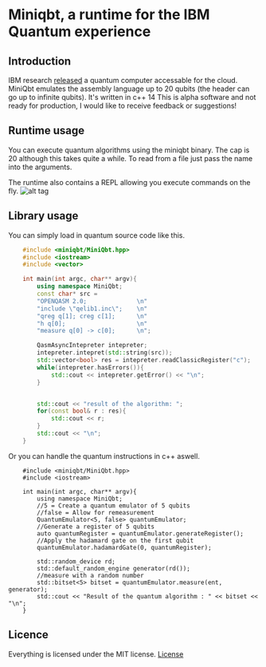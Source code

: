 # Miniqbt, a runtime for the IBM Quantum experience
## Introduction
IBM research  [released](https://www.research.ibm.com/ibm-q/) a quantum computer accessable for the cloud.
MiniQbt emulates the assembly language up to 20 qubits (the header can go up to infinite qubits). It's written in c++ 14
This is alpha software and not ready for production, I would like to receive feedback or suggestions!



## Runtime usage
You can execute quantum algorithms using the miniqbt binary. The cap is 20 although this takes quite a while. 
To read from a file just pass the name into the arguments.

The runtime also contains a REPL allowing you execute commands on the fly.
![alt tag](https://raw.github.com/valvy/miniqubit/master/media/miniqbtScreen.png)



## Library usage

You can simply load in quantum source code like this.

```c++
    #include <miniqbt/MiniQbt.hpp>
    #include <iostream>
    #include <vector>

    int main(int argc, char** argv){
        using namespace MiniQbt;
        const char* src = 
        "OPENQASM 2.0;              \n"
        "include \"qelib1.inc\";    \n"
        "qreg q[1]; creg c[1];      \n"
        "h q[0];                    \n"
        "measure q[0] -> c[0];      \n";

        QasmAsyncIntepreter intepreter;
        intepreter.intepret(std::string(src));
        std::vector<bool> res = intepreter.readClassicRegister("c");
        while(intepreter.hasErrors()){
            std::cout << intepreter.getError() << "\n";
        }


        std::cout << "result of the algorithm: ";
        for(const bool& r : res){
            std::cout << r;
        }
        std::cout << "\n";
    }
```
Or you can handle the quantum instructions in c++ aswell.
```
    #include <miniqbt/MiniQbt.hpp>
    #include <iostream>

    int main(int argc, char** argv){
        using namespace MiniQbt;
        //5 = Create a quantum emulator of 5 qubits
        //false = Allow for remeasurement
        QuantumEmulator<5, false> quantumEmulator;
        //Generate a register of 5 qubits
        auto quantumRegister = quantumEmulator.generateRegister();
        //Apply the hadamard gate on the first qubit
        quantumEmulator.hadamardGate(0, quantumRegister);

        std::random_device rd;
        std::default_random_engine generator(rd());
        //measure with a random number        
        std::bitset<5> bitset = quantumEmulator.measure(ent, generator);
        std::cout << "Result of the quantum algorithm : " << bitset << "\n";
    }

```

## Licence
Everything is licensed under the MIT license. 
[License](LICENSE)


